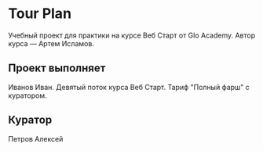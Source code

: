 # Tour Plan

Учебный проект для практики на курсе Веб Старт от Glo Academy. Автор курса — Артем Исламов.

## Проект выполняет

Иванов Иван. Девятый поток курса Веб Старт. Тариф "Полный фарш" с куратором.

## Куратор

Петров Алексей

